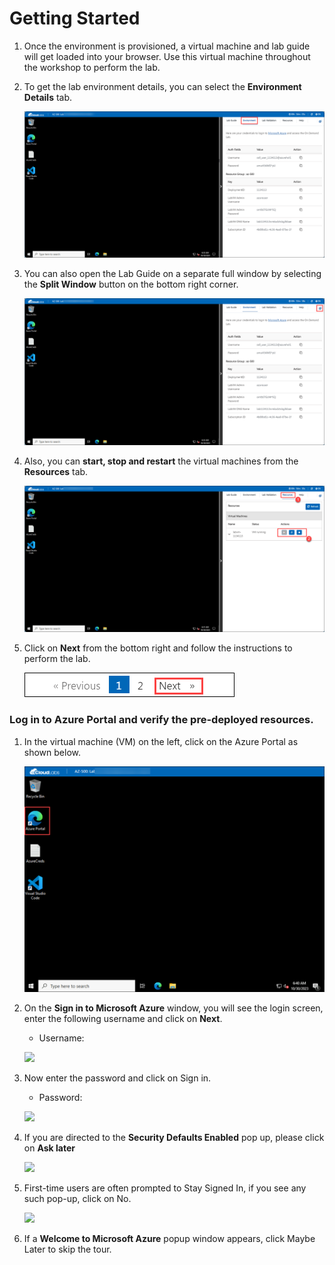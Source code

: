 # Getting Started

1. Once the environment is provisioned, a virtual machine and lab guide will get loaded into your browser. Use this virtual machine throughout the workshop to perform the lab.

1. To get the lab environment details, you can select the **Environment Details** tab.

    ![](../images/env.png)

1. You can also open the Lab Guide on a separate full window by selecting the **Split Window** button on the bottom right corner.

    ![](../images/spl.png)    

1. Also, you can **start, stop and restart** the virtual machines from the **Resources** tab.

    ![](../images/res.png)
    
1. Click on **Next** from the bottom right and follow the instructions to perform the lab.

    ![](../images/numbering.png)

### Log in to Azure Portal and verify the pre-deployed resources.

1. In the virtual machine (VM) on the left, click on the Azure Portal as shown below.

    ![](../images/Getting.png)

1. On the **Sign in to Microsoft Azure** window, you will see the login screen, enter the following username and click on **Next**.
   * Username: <inject key="AzureAdUserEmail"></inject>

    ![](../images/AZ-500-siginazportal.png)
     
1. Now enter the password and click on Sign in.
   * Password: <inject key="AzureAdUserPassword"></inject>
  
    ![](../images/AZ-500-pass.png)
    
1. If you are directed to the **Security Defaults Enabled** pop up, please click on **Ask later**    
   
   ![](../images/AZ-500-security.png)

1. First-time users are often prompted to Stay Signed In, if you see any such pop-up, click on No.

    ![](../images/AZ-500-staysignedin.png)

1. If a **Welcome to Microsoft Azure** popup window appears, click Maybe Later to skip the tour.
    
